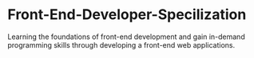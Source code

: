 # Front-End-Developer-Specilization

Learning the foundations of front-end development and gain in-demand programming skills through developing a front-end web applications.
